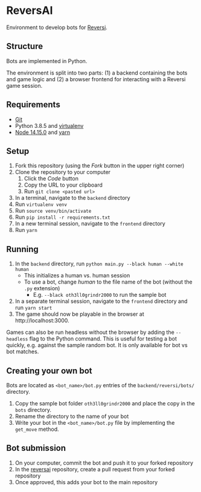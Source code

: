 # ReversAI
Environment to develop bots for [Reversi](https://en.wikipedia.org/wiki/Reversi).

## Structure
Bots are implemented in Python.

The environment is split into two parts: (1) a backend containing the bots and game logic and (2) a browser frontend for interacting with a Reversi game session.

## Requirements
- [Git](https://git-scm.com)
- Python 3.8.5 and [virtualenv](https://virtualenv.pypa.io/en/latest/)
- [Node 14.15.0](https://nodejs.org/en/) and [yarn](https://yarnpkg.com/getting-started/install)

## Setup
1. Fork this repository (using the *Fork* button in the upper right corner)
2. Clone the repository to your computer
    1. Click the *Code* button
    2. Copy the URL to your clipboard
    3. Run `git clone <pasted url>`
3. In a terminal, navigate to the `backend` directory
4. Run `virtualenv venv`
5. Run `source venv/bin/activate`
6. Run `pip install -r requirements.txt`
7. In a new terminal session, navigate to the `frontend` directory
8. Run `yarn`

## Running
1. In the `backend` directory, run `python main.py --black human --white human`
    - This initializes a human vs. human session
    - To use a bot, change *human* to the file name of the bot (without the `.py` extension)
        - E.g. `--black oth3ll0grindr2000` to run the sample bot
2. In a separate terminal session, navigate to the `frontend` directory and run `yarn start`
3. The game should now be playable in the browser at http://localhost:3000.

Games can also be run headless without the browser by adding the `--headless` flag to the Python command. This is useful for testing a bot quickly, e.g. against the sample random bot. It is only available for bot vs bot matches.

## Creating your own bot
Bots are located as `<bot_name>/bot.py` entries of the `backend/reversi/bots/` directory.

1. Copy the sample bot folder `oth3ll0grindr2000` and place the copy in the `bots` directory.
2. Rename the directory to the name of your bot
3. Write your bot in the `<bot_name>/bot.py` file by implementing the `get_move` method.

## Bot submission
1. On your computer, commit the bot and push it to your forked repository
2. In the [reversai](https://github.com/thesauri/reversai) repository, create a pull request from your forked repository
3. Once approved, this adds your bot to the main repository
